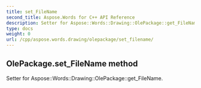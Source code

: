 ```yaml
---
title: set_FileName
second_title: Aspose.Words for C++ API Reference
description: Setter for Aspose::Words::Drawing::OlePackage::get_FileName. 
type: docs
weight: 0
url: /cpp/aspose.words.drawing/olepackage/set_filename/
---
```

## OlePackage.set_FileName method


Setter for Aspose::Words::Drawing::OlePackage::get_FileName. 

